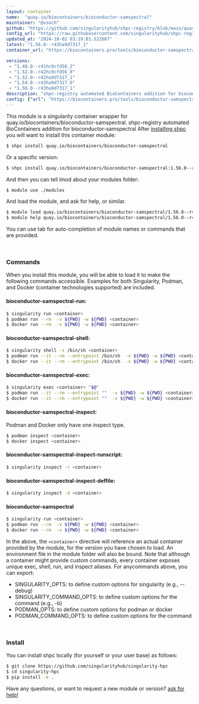 ```yaml
---
layout: container
name:  "quay.io/biocontainers/bioconductor-samspectral"
maintainer: "@vsoch"
github: "https://github.com/singularityhub/shpc-registry/blob/main/quay.io/biocontainers/bioconductor-samspectral/container.yaml"
config_url: "https://raw.githubusercontent.com/singularityhub/shpc-registry/main/quay.io/biocontainers/bioconductor-samspectral/container.yaml"
updated_at: "2024-10-02 03:19:01.522667"
latest: "1.56.0--r43ha9d7317_1"
container_url: "https://biocontainers.pro/tools/bioconductor-samspectral"

versions:
 - "1.48.0--r41hc0cfd56_2"
 - "1.52.0--r42hc0cfd56_0"
 - "1.52.0--r42ha9d7317_1"
 - "1.54.0--r43ha9d7317_0"
 - "1.56.0--r43ha9d7317_1"
description: "shpc-registry automated BioContainers addition for bioconductor-samspectral"
config: {"url": "https://biocontainers.pro/tools/bioconductor-samspectral", "maintainer": "@vsoch", "description": "shpc-registry automated BioContainers addition for bioconductor-samspectral", "latest": {"1.56.0--r43ha9d7317_1": "sha256:8b76bf800c5dbc5b58bc573188e020ec1a03dbc791a6ada44fe22c813d43d66d"}, "tags": {"1.48.0--r41hc0cfd56_2": "sha256:f4fd858ba58961ae7585211a5d11f2a1aa493d1252b41b73278de5011879ac35", "1.52.0--r42hc0cfd56_0": "sha256:77c76917c1eda0d8c273eee61291b6b668c0c03962e31a86c89e6dd0d3345069", "1.52.0--r42ha9d7317_1": "sha256:e7f34a25dba8222a28ca6381cc7a9af1cedc68478245e0dc3225c41a90c38ab8", "1.54.0--r43ha9d7317_0": "sha256:45e148ab88d5d90f50db4154b3f3b4b6034634393b945fb666f107c274c5b654", "1.56.0--r43ha9d7317_1": "sha256:8b76bf800c5dbc5b58bc573188e020ec1a03dbc791a6ada44fe22c813d43d66d"}, "docker": "quay.io/biocontainers/bioconductor-samspectral"}
---
```


This module is a singularity container wrapper for quay.io/biocontainers/bioconductor-samspectral.
shpc-registry automated BioContainers addition for bioconductor-samspectral
After [installing shpc](#install) you will want to install this container module:


```bash
$ shpc install quay.io/biocontainers/bioconductor-samspectral
```

Or a specific version:

```bash
$ shpc install quay.io/biocontainers/bioconductor-samspectral:1.56.0--r43ha9d7317_1
```

And then you can tell lmod about your modules folder:

```bash
$ module use ./modules
```

And load the module, and ask for help, or similar.

```bash
$ module load quay.io/biocontainers/bioconductor-samspectral/1.56.0--r43ha9d7317_1
$ module help quay.io/biocontainers/bioconductor-samspectral/1.56.0--r43ha9d7317_1
```

You can use tab for auto-completion of module names or commands that are provided.

<br>

### Commands

When you install this module, you will be able to load it to make the following commands accessible.
Examples for both Singularity, Podman, and Docker (container technologies supported) are included.

#### bioconductor-samspectral-run:

```bash
$ singularity run <container>
$ podman run --rm  -v ${PWD} -w ${PWD} <container>
$ docker run --rm  -v ${PWD} -w ${PWD} <container>
```

#### bioconductor-samspectral-shell:

```bash
$ singularity shell -s /bin/sh <container>
$ podman run --it --rm --entrypoint /bin/sh  -v ${PWD} -w ${PWD} <container>
$ docker run --it --rm --entrypoint /bin/sh  -v ${PWD} -w ${PWD} <container>
```

#### bioconductor-samspectral-exec:

```bash
$ singularity exec <container> "$@"
$ podman run --it --rm --entrypoint ""  -v ${PWD} -w ${PWD} <container> "$@"
$ docker run --it --rm --entrypoint ""  -v ${PWD} -w ${PWD} <container> "$@"
```

#### bioconductor-samspectral-inspect:

Podman and Docker only have one inspect type.

```bash
$ podman inspect <container>
$ docker inspect <container>
```

#### bioconductor-samspectral-inspect-runscript:

```bash
$ singularity inspect -r <container>
```

#### bioconductor-samspectral-inspect-deffile:

```bash
$ singularity inspect -d <container>
```



#### bioconductor-samspectral

```bash
$ singularity run <container>
$ podman run --rm  -v ${PWD} -w ${PWD} <container>
$ docker run --rm  -v ${PWD} -w ${PWD} <container>
```


In the above, the `<container>` directive will reference an actual container provided
by the module, for the version you have chosen to load. An environment file in the
module folder will also be bound. Note that although a container
might provide custom commands, every container exposes unique exec, shell, run, and
inspect aliases. For anycommands above, you can export:

 - SINGULARITY_OPTS: to define custom options for singularity (e.g., --debug)
 - SINGULARITY_COMMAND_OPTS: to define custom options for the command (e.g., -b)
 - PODMAN_OPTS: to define custom options for podman or docker
 - PODMAN_COMMAND_OPTS: to define custom options for the command

<br>

### Install

You can install shpc locally (for yourself or your user base) as follows:

```bash
$ git clone https://github.com/singularityhub/singularity-hpc
$ cd singularity-hpc
$ pip install -e .
```

Have any questions, or want to request a new module or version? [ask for help!](https://github.com/singularityhub/singularity-hpc/issues)